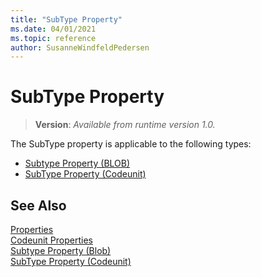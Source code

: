```yaml
---
title: "SubType Property"
ms.date: 04/01/2021
ms.topic: reference
author: SusanneWindfeldPedersen
---
```


# SubType Property    
> **Version**: _Available from runtime version 1.0._
  
The SubType property is applicable to the following types:

- [Subtype Property (BLOB)](devenv-subtype-blob-property.md)  
- [SubType Property (Codeunit)](devenv-subtype-codeunit-property.md)   

## See Also  

[Properties](devenv-properties.md)  
[Codeunit Properties](devenv-codeunit-properties.md)  
[Subtype Property (Blob)](devenv-subtype-blob-property.md)  
[SubType Property (Codeunit)](devenv-subtype-codeunit-property.md)     
